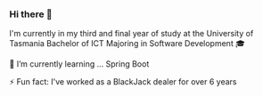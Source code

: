 ### Hi there 👋
I'm currently in my third and final year of study at the University of Tasmania
Bachelor of ICT Majoring in Software Development 🎓 

🌱 I’m currently learning ... Spring Boot 

⚡ Fun fact: I've worked as a BlackJack dealer for over 6 years
<!--
**coreybigboi/coreybigboi** is a ✨ _special_ ✨ repository because its `README.md` (this file) appears on your GitHub profile.

Here are some ideas to get you started:

- 🔭 I’m currently working on ...
- 🌱 I’m currently learning ...
- 👯 I’m looking to collaborate on ...
- 🤔 I’m looking for help with ...
- 💬 Ask me about ...
- 📫 How to reach me: ...
- 😄 Pronouns: ...
- ⚡ Fun fact: ...
-->

